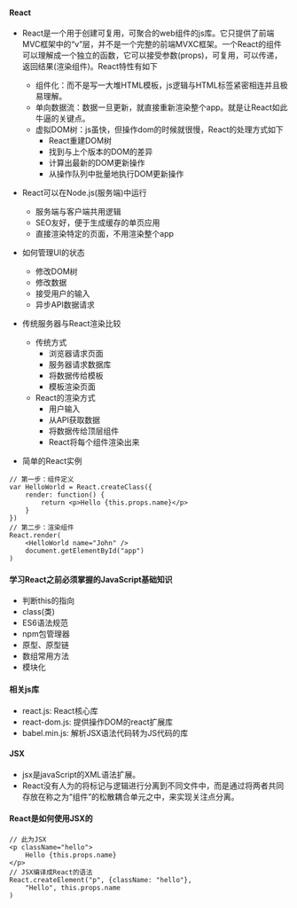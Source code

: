 #### React
- React是一个用于创建可复用，可聚合的web组件的js库。它只提供了前端MVC框架中的“v”层，并不是一个完整的前端MVXC框架。一个React的组件可以理解成一个独立的函数，它可以接受参数(props)，可复用，可以传递，返回结果(渲染组件)。React特性有如下
    + 组件化：而不是写一大堆HTML模板，js逻辑与HTML标签紧密相连并且极易理解。
    + 单向数据流：数据一旦更新，就直接重新渲染整个app。就是让React如此牛逼的关键点。
    + 虚拟DOM树：js虽快，但操作dom的时候就很慢，React的处理方式如下
        * React重建DOM树
        * 找到与上个版本的DOM的差异
        * 计算出最新的DOM更新操作
        * 从操作队列中批量地执行DOM更新操作
- React可以在Node.js(服务端)中运行
    + 服务端与客户端共用逻辑
    + SEO友好，便于生成缓存的单页应用
    + 直接渲染特定的页面，不用渲染整个app

- 如何管理UI的状态
    + 修改DOM树
    + 修改数据
    + 接受用户的输入
    + 异步API数据请求
- 传统服务器与React渲染比较
    + 传统方式
        * 浏览器请求页面
        * 服务器请求数据库
        * 将数据传给模板
        * 模板渲染页面
    + React的渲染方式
        * 用户输入
        * 从API获取数据
        * 将数据传给顶层组件
        * React将每个组件渲染出来

- 简单的React实例
```
// 第一步：组件定义
var HelloWorld = React.createClass({
    render: function() {
        return <p>Hello {this.props.name}</p>
    }
})
// 第二步：渲染组件
React.render(
    <HelloWorld name="John" />
    document.getElementById("app")
)

```

#### 学习React之前必须掌握的JavaScript基础知识
- 判断this的指向
- class(类)
- ES6语法规范
- npm包管理器
- 原型、原型链
- 数组常用方法
- 模块化

#### 相关js库
- react.js: React核心库
- react-dom.js: 提供操作DOM的react扩展库
- babel.min.js: 解析JSX语法代码转为JS代码的库

#### JSX
- jsx是javaScript的XML语法扩展。
- React没有人为的将标记与逻辑进行分离到不同文件中，而是通过将两者共同存放在称之为“组件”的松散耦合单元之中，来实现关注点分离。

#### React是如何使用JSX的
```
// 此为JSX
<p className="hello">
    Hello {this.props.name}
</p>
// JSX编译成React的语法
React.createElement("p", {className: "hello"},
    "Hello", this.props.name
)
```
